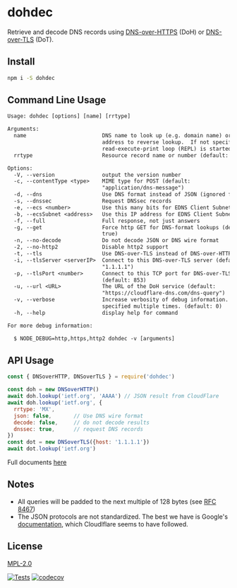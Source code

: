 # dohdec

Retrieve and decode DNS records using [DNS-over-HTTPS](https://tools.ietf.org/html/rfc8484) (DoH) or [DNS-over-TLS](https://tools.ietf.org/html/rfc7858) (DoT).


## Install

```bash
npm i -S dohdec
```

## Command Line Usage

```txt
Usage: dohdec [options] [name] [rrtype]

Arguments:
  name                        DNS name to look up (e.g. domain name) or IP
                              address to reverse lookup.  If not specified, a
                              read-execute-print loop (REPL) is started.
  rrtype                      Resource record name or number (default: "A")

Options:
  -V, --version               output the version number
  -c, --contentType <type>    MIME type for POST (default:
                              "application/dns-message")
  -d, --dns                   Use DNS format instead of JSON (ignored for TLS)
  -s, --dnssec                Request DNSsec records
  -e, --ecs <number>          Use this many bits for EDNS Client Subnet (ECS)
  -b, --ecsSubnet <address>   Use this IP address for EDNS Client Subnet (ECS)
  -f, --full                  Full response, not just answers
  -g, --get                   Force http GET for DNS-format lookups (default:
                              true)
  -n, --no-decode             Do not decode JSON or DNS wire format
  -2, --no-http2              Disable http2 support
  -t, --tls                   Use DNS-over-TLS instead of DNS-over-HTTPS
  -i, --tlsServer <serverIP>  Connect to this DNS-over-TLS server (default:
                              "1.1.1.1")
  -p, --tlsPort <number>      Connect to this TCP port for DNS-over-TLS
                              (default: 853)
  -u, --url <URL>             The URL of the DoH service (default:
                              "https://cloudflare-dns.com/dns-query")
  -v, --verbose               Increase verbosity of debug information.  May be
                              specified multiple times. (default: 0)
  -h, --help                  display help for command

For more debug information:

  $ NODE_DEBUG=http,https,http2 dohdec -v [arguments]
```

## API Usage

```js
const { DNSoverHTTP, DNSoverTLS } = require('dohdec')

const doh = new DNSoverHTTP()
await doh.lookup('ietf.org', 'AAAA') // JSON result from CloudFlare
await doh.lookup('ietf.org', {
  rrtype: 'MX',
  json: false,       // Use DNS wire format
  decode: false,     // do not decode results
  dnssec: true,      // request DNS records
})
const dot = new DNSoverTLS({host: '1.1.1.1'})
await dot.lookup('ietf.org')
```

Full documents [here](https://hildjj.github.io/dohdec/)

## Notes

- All queries will be padded to the next multiple of 128 bytes (see [RFC 8467](https://datatracker.ietf.org/doc/html/rfc8467#section-4.1))
- The JSON protocols are not standardized.  The best we have is Google's [documentation](https://developers.google.com/speed/public-dns/docs/doh/json), which Cloudlflare seems to have followed.

## License

[MPL-2.0](https://www.mozilla.org/en-US/MPL/2.0/)

[![Tests](https://github.com/hildjj/dohdec/actions/workflows/node.js.yml/badge.svg)](https://github.com/hildjj/dohdec/actions/workflows/node.js.yml)
[![codecov](https://codecov.io/gh/hildjj/dohdec/branch/main/graph/badge.svg?token=qYy1UyK9S5)](https://codecov.io/gh/hildjj/dohdec)
